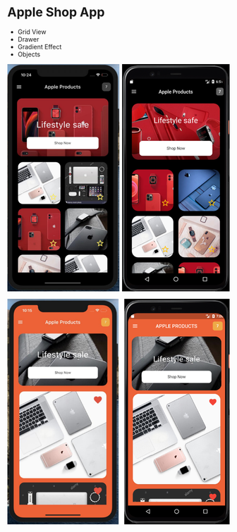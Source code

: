# Apple Shop App


- Grid View
- Drawer
- Gradient Effect
- Objects

![This is an image](assets/readme/img.png)

![This is an image](assets/readme/img_1.png)
